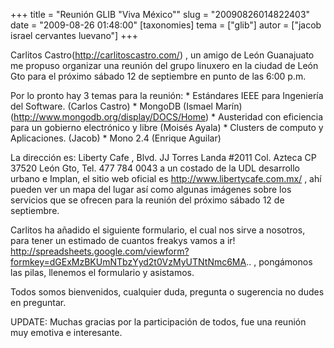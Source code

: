 +++
title = "Reunión GLIB &quot;Viva México&quot;"
slug = "20090826014822403"
date = "2009-08-26 01:48:00"
[taxonomies]
tema = ["glib"]
autor = ["jacob israel cervantes luevano"]
+++

Carlitos
Castro(<a href="http://carlitoscastro.com/">http://carlitoscastro.com/</a>)
, un amigo de León Guanajuato me propuso organizar una reunión del grupo
linuxero en la ciudad de León Gto para el próximo sábado 12 de
septiembre en punto de las 6:00 p.m.

Por lo pronto hay 3 temas para la reunión: \* Estándares IEEE para
Ingeniería del Software. (Carlos Castro) \* MongoDB (Ismael Marín)
(<a href="http://www.mongodb.org/display/DOCS/Home">http://www.mongodb.org/display/DOCS/Home</a>)
\* Austeridad con eficiencia para un gobierno electrónico y libre
(Moisés Ayala) \* Clusters de computo y Aplicaciones. (Jacob) \* Mono
2.4 (Enrique Aguilar)

La dirección es: Liberty Cafe , Blvd. JJ Torres Landa #2011 Col. Azteca
CP 37520 León Gto, Tel. 477 784 0043 a un costado de la UDL desarrollo
urbano e Implan, el sitio web oficial es
<a href="http://www.libertycafe.com.mx/">http://www.libertycafe.com.mx/</a>
, ahí pueden ver un mapa del lugar así como algunas imágenes sobre los
servicios que se ofrecen para la reunión del próximo sábado 12 de
septiembre.

Carlitos ha añadido el siguiente formulario, el cual nos sirve a
nosotros, para tener un estimado de cuantos freakys vamos a ir!
<a href="http://spreadsheets.google.com/viewform?formkey=dGExMzBKUmNTbzYyd2t0VzMyUTNtNmc6MA">http://spreadsheets.google.com/viewform?formkey=dGExMzBKUmNTbzYyd2t0VzMyUTNtNmc6MA</a>..
, pongámonos las pilas, llenemos el formulario y asistamos.

Todos somos bienvenidos, cualquier duda, pregunta o sugerencia no dudes
en preguntar.

UPDATE: Muchas gracias por la participación de todos, fue una reunión
muy emotiva e interesante.

